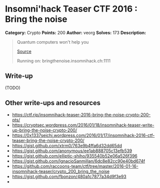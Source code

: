 # Insomni'hack Teaser CTF 2016 : Bring the noise

**Category:** Crypto
**Points:** 200
**Author:** veorg
**Solves:** 173
**Description:**

> Quantum computers won't help you
> 
> [Source](./server-bd6a6586808ab28325de37276aa99357.py)
> 
> Running on: bringthenoise.insomnihack.ch:1111


## Write-up

(TODO)

## Other write-ups and resources

* <https://ctf.rip/insomnihack-teaser-2016-bring-the-noise-crypto-200-pts/>
* <https://cryptsec.wordpress.com/2016/01/18/insomnihack-teaser-write-up-bring-the-noise-crypto-200/>
* <https://0x1337seichi.wordpress.com/2016/01/17/insomnihack-2016-ctf-teaser-bring-the-noise-crypto-200/>
* <https://gist.github.com/xtrm0/763e9b4ffa6d32dd65dd>
* <https://gist.github.com/anonymous/ee1ab888705c13efb539>
* <https://gist.github.com/elliptic-shiho/935540b52e06a526f396>
* <https://gist.github.com/IgnacioSanmillan/6dc8e82cc90e40bd674f>
* <https://github.com/raccoons-team/ctf/tree/master/2016-01-16-insomnihack-teaser/crypto_200_bring_the_noise>
* <https://gist.github.com/fbonzon/480a1c7877a34d9f3e93>
* 
